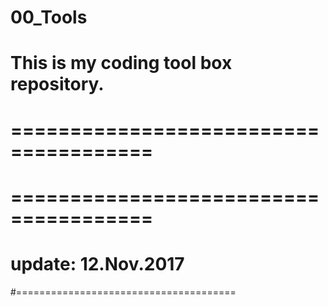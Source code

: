 # 00_Tools
# This is my coding tool box repository.
# ======================================

# ======================================
# update: 12.Nov.2017
#======================================

